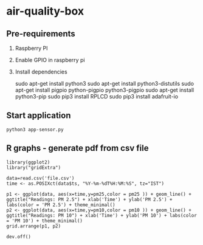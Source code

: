 # air-quality-box

## Pre-requirements

1.  Raspberry PI
2.  Enable GPIO in raspberry pi
3.  Install dependencies

    sudo apt-get install python3
    sudo apt-get install python3-distutils
    sudo apt-get install pigpio python-pigpio python3-pigpio
    sudo apt-get install python3-pip
    sudo pip3 install RPLCD
    sudo pip3 install adafruit-io

## Start application

    python3 app-sensor.py

## R graphs - generate pdf from csv file

    library(ggplot2)
    library("gridExtra")

    data=read.csv('file.csv')
    time <- as.POSIXct(data$ts, "%Y-%m-%dT%H:%M:%S", tz="IST")

    p1 <- ggplot(data, aes(x=time,y=pm25,color = pm25 )) + geom_line() + ggtitle("Readings: PM 2.5") + xlab('Time') + ylab('PM 2.5') + labs(color = 'PM 2.5') + theme_minimal()
    p2 <- ggplot(data, aes(x=time,y=pm10,color = pm10 )) + geom_line() + ggtitle("Readings: PM 10") + xlab('Time') + ylab('PM 10') + labs(color = 'PM 10') + theme_minimal()
    grid.arrange(p1, p2)

    dev.off()
